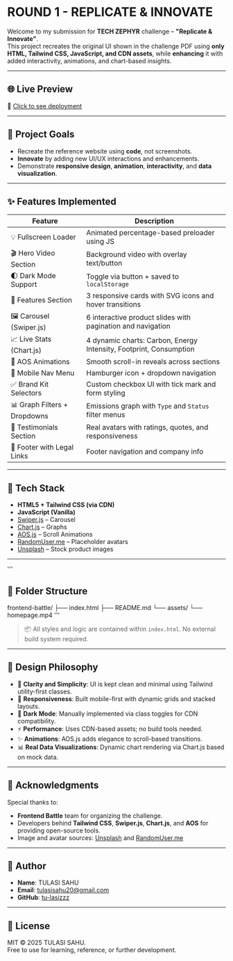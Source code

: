 # ROUND 1 - REPLICATE & INNOVATE

Welcome to my submission for **TECH ZEPHYR** challenge – **"Replicate & Innovate"**.  
This project recreates the original UI shown in the challenge PDF using **only HTML, Tailwind CSS, JavaScript, and CDN assets**, while **enhancing** it with added interactivity, animations, and chart-based insights.

---

## 🌐 Live Preview

🔗 [Click to see deployment](https://tu-lasizzzz.github.io/TECH3zephyr/)

---

## 🎯 Project Goals

- Recreate the reference website using **code**, not screenshots.
- **Innovate** by adding new UI/UX interactions and enhancements.
- Demonstrate **responsive design**, **animation**, **interactivity**, and **data visualization**.

---

## ✨ Features Implemented

| Feature                             | Description                                                                 |
|-------------------------------------|-----------------------------------------------------------------------------|
| 💡 Fullscreen Loader                | Animated percentage-based preloader using JS                                |
| 🎬 Hero Video Section               | Background video with overlay text/button                                  |
| 🌓 Dark Mode Support                | Toggle via button + saved to `localStorage`                                |
| 🧠 Features Section                 | 3 responsive cards with SVG icons and hover transitions                    |
| 🖼️ Carousel (Swiper.js)            | 6 interactive product slides with pagination and navigation                |
| 📈 Live Stats (Chart.js)           | 4 dynamic charts: Carbon, Energy Intensity, Footprint, Consumption         |
| 🧪 AOS Animations                   | Smooth scroll-in reveals across sections                                   |
| 📱 Mobile Nav Menu                 | Hamburger icon + dropdown navigation                                       |
| ✅ Brand Kit Selectors              | Custom checkbox UI with tick mark and form styling                         |
| 📊 Graph Filters + Dropdowns       | Emissions graph with `Type` and `Status` filter menus                      |
| 💬 Testimonials Section            | Real avatars with ratings, quotes, and responsiveness                      |
| 🦶 Footer with Legal Links         | Footer navigation and company info                                         |

---

## 🧩 Tech Stack

- **HTML5 + Tailwind CSS (via CDN)**
- **JavaScript (Vanilla)**
- [Swiper.js](https://swiperjs.com/) – Carousel
- [Chart.js](https://www.chartjs.org/) – Graphs
- [AOS.js](https://michalsnik.github.io/aos/) – Scroll Animations
- [RandomUser.me](https://randomuser.me/) – Placeholder avatars
- [Unsplash](https://unsplash.com/) – Stock product images

---
'''
## 📁 Folder Structure
frontend-battle/
├── index.html
├── README.md
└── assets/
└── homepage.mp4
'''

> 📦 All styles and logic are contained within `index.html`. No external build system required.

---

## 🎨 Design Philosophy

- 🎯 **Clarity and Simplicity**: UI is kept clean and minimal using Tailwind utility-first classes.
- 📱 **Responsiveness**: Built mobile-first with dynamic grids and stacked layouts.
- 🌙 **Dark Mode**: Manually implemented via class toggles for CDN compatibility.
- ⚡ **Performance**: Uses CDN-based assets; no build tools needed.
- ✨ **Animations**: AOS.js adds elegance to scroll-based transitions.
- 📊 **Real Data Visualizations**: Dynamic chart rendering via Chart.js based on mock data.

---

## 🙏 Acknowledgments

Special thanks to:

- **Frontend Battle** team for organizing the challenge.
- Developers behind **Tailwind CSS**, **Swiper.js**, **Chart.js**, and **AOS** for providing open-source tools.
- Image and avatar sources: [Unsplash](https://unsplash.com/) and [RandomUser.me](https://randomuser.me/)

---

## 👤 Author

- **Name**: TULASI SAHU
- **Email**: [tulasisahu20@gmail.com](tulasisahu20@gmail.com)  
- **GitHub**: [tu-lasizzz](https://github.com/tu-lasizzzz)

---

## 📜 License

MIT © 2025 TULASI SAHU.  
Free to use for learning, reference, or further development.
